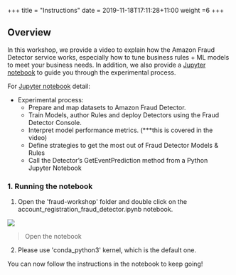 +++
title = "Instructions"
date = 2019-11-18T17:11:28+11:00
weight =6
+++


## Overview

In this workshop, we provide a video to explain how the Amazon Fraud Detector service works, especially how to tune business rules + ML models to meet your business needs. In addition, we also provide a [Jupyter notebook](https://github.com/tom5610/amazon-fraud-detector-workshop/blob/master/account_registration_fraud_detector.ipynb) to guide you through the experimental process.

For [Jupyter notebook](https://github.com/tom5610/amazon-fraud-detector-workshop/blob/master/account_registration_fraud_detector.ipynb) detail:

* Experimental process:
  * Prepare and map datasets to Amazon Fraud Detector.
  * Train Models, author Rules and deploy Detectors using the Fraud Detector Console.
  * Interpret model performance metrics. (***this is covered in the video)
  * Define strategies to get the most out of Fraud Detector Models & Rules
  * Call the Detector’s GetEventPrediction method from a Python Jupyter Notebook  

### 1. Running the notebook

1. Open the 'fraud-workshop' folder and double click on the account_registration_fraud_detector.ipynb notebook.

![](/images/module-fraud-detector/fraud_detector_jupyter_notebook.png)
> Open the notebook

2. Please use 'conda_python3' kernel, which is the default one.

You can now follow the instructions in the notebook to keep going!
